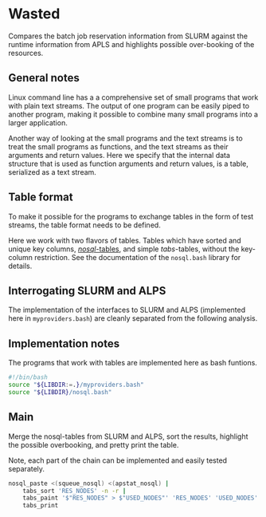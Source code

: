 Wasted
======

Compares the batch job reservation information from SLURM against
the runtime information from APLS and highlights possible over-booking
of the resources.


General notes
-------------

Linux command line has a a comprehensive set of small programs that
work with plain text streams. The output of one program can be easily
piped to another program, making it possible to combine many small
programs into a larger application.

Another way of looking at the small programs and the text streams is
to treat the small programs as functions, and the text streams as
their arguments and return values. Here we specify that the internal
data structure that is used as function arguments and return values,
is a table, serialized as a text stream.



Table format
------------

To make it possible for the programs to exchange tables
in the form of test streams, the table format needs to be defined.

Here we work with two flavors of tables. Tables which have sorted and
unique key columns,
[*nosql*-tables](http://www.troubleshooters.com/lpm/200704/200704.htm),
and simple *tabs*-tables, without the key-column restriction. See
the documentation of the `nosql.bash` library for details.


Interrogating SLURM and ALPS
----------------------------

The implementation of the interfaces to SLURM and ALPS (implemented here in
`myproviders.bash`) are cleanly separated from the following analysis.


Implementation notes
--------------------

The programs that work with tables are implemented here as bash
funtions.

```bash
#!/bin/bash
source "${LIBDIR:=.}/myproviders.bash"
source "${LIBDIR}/nosql.bash"
```


Main
----

Merge the nosql-tables from SLURM and ALPS, sort the results,
highlight the possible overbooking, and pretty print the table.

Note, each part of the chain can be implemented and easily tested
separately.

```bash
nosql_paste <(squeue_nosql) <(apstat_nosql) |
    tabs_sort 'RES_NODES' -n -r |
    tabs_paint '$"RES_NODES" > $"USED_NODES"' 'RES_NODES' 'USED_NODES' |
    tabs_print
```
